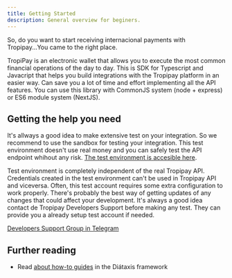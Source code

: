 ```yaml
---
title: Getting Started
description: General overview for beginers.
---
```


So, do you want to start receiving internacional payments with Tropipay...You came to the right place.

TropiPay is an electronic wallet that allows you to execute the most common financial operations of the day to day. This is SDK for Typescript and Javacript that helps you build integrations with the Tropipay platform in an easier way. Can save you a lot of time and effort implementing all the API features. You can use this library with CommonJS system (node + express) or ES6 module system (NextJS).

## Getting the help you need

It's allways a good idea to make extensive test on your integration. So
we recommend to use the sandbox for testing your integration. This test environment doesn't use real money and you can safely test the API endpoint whihout any risk. [The test environment is accesible here](/https://www.tropipay-dev.herokuapp.com/).

Test environment is completely independent of the real Tropipay API. Credentials created in the test environment can't be used in Tropipay API and viceversa. Often, this test account requires some extra configuration to work properly. There's probably the best way of getting updates of any changes that could affect your development. It's always a good idea contact de Tropipay Developers Support before making any test. They can provide you a already setup test account if needed.

[Developers Support Group in Telegram](/https://t.me/joinchat/SeivjlObx8-JJ8cY7FFn2A/)

## Further reading

- Read [about how-to guides](https://diataxis.fr/how-to-guides/) in the Diátaxis framework
